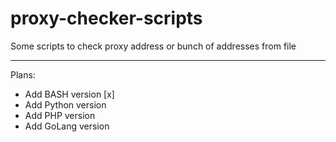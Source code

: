 # proxy-checker-scripts
Some scripts to check proxy address or bunch of addresses from file


---

Plans: 
- Add BASH version [x]
- Add Python version
- Add PHP version
- Add GoLang version
